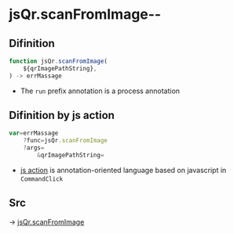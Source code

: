 # jsQr.scanFromImage--

## Difinition

```js.js
function jsQr.scanFromImage(
	${qrImagePathString},
) -> errMassage
```

- The `run` prefix annotation is a process annotation


## Difinition by js action

```js.js
var=errMassage
	?func=jsQr.scanFromImage
	?args=
		&qrImagePathString=
```

- [js action](#) is annotation-oriented language based on javascript in `CommandClick`



## Src

-> [jsQr.scanFromImage](https://github.com/puutaro/CommandClick/blob/master/app/src/main/java/com/puutaro/commandclick/fragment_lib/terminal_fragment/js_interface/qr/JsQr.kt#L89)


